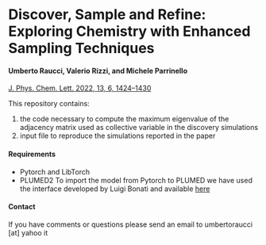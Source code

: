 # Discover, Sample and Refine: Exploring Chemistry with Enhanced Sampling Techniques                                                                                                                  
#### Umberto Raucci, Valerio Rizzi, and Michele Parrinello
[J. Phys. Chem. Lett. 2022, 13, 6, 1424–1430](https://pubs.acs.org/doi/full/10.1021/acs.jpclett.1c03993)
<!--
[![DOI](http://img.shields.io/badge/DOI-10.1021%2Facs.jpclett.0c00535-yellow)](https://doi.org/10.1021/acs.jpclett.0c00535)
[![arXiv](https://img.shields.io/badge/arXiv-2002.06562-critical)](https://arxiv.org/abs/2002.06562)
[![plumID:20.004](https://img.shields.io/badge/plumID-20.004-blue)](https://www.plumed-nest.org/eggs/20/004/)
[![MaterialsCloud](https://img.shields.io/badge/MaterialsCloud-2020.0035-lightgrey)](https://doi.org/10.24435/materialscloud:2020.0035/v1)-->

This repository contains:
1. the code necessary to compute the maximum eigenvalue of the adjacency matrix used as collective variable in the discovery simulations   
2. input file to reproduce the simulations reported in the paper

#### Requirements
- Pytorch and LibTorch
- PLUMED2
To import the model from Pytorch to PLUMED we have used the interface developed by Luigi Bonati and available [here](https://www.plumed.org/doc-master/user-doc/html/_p_y_t_o_r_c_h.html)

#### Contact
If you have comments or questions please send an email to umbertoraucci [at] yahoo it 
